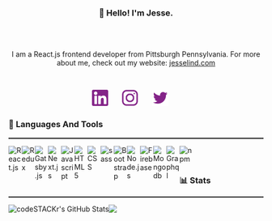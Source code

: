 ### <div align="center" style='padding: 1rem 0'>👋 Hello! I'm Jesse.</div>

<br>

<p align="center">I am a React.js frontend developer from Pittsburgh Pennsylvania. For more about me, check out my website: <a href="https://www.jesselind.com/">jesselind.com</a></p>

<!-- <p align="center">
    <a href='https://reactjs.org/'><img width="30px" height="30px" padding="1rem" alt="Linkedin" src="./linkedin.png"></a>
    <a href='https://reactjs.org/'><img width="30px" height="30px" alt="Instagram" src="./instagram.png"></a>
    <a href='https://reactjs.org/'><img width="30px" height="30px" alt="Twitter" src="./twitter.png"></a>
</p> -->
<br>
<p align="center">
  <a href="https://www.linkedin.com/in/jesseclind/"><img height="32px" alt="Linkedin" title="Linkedin" src="./linkedin.png"/></a>
  &#8287;&#8287;&#8287;&#8287;&#8287;
  <a href="https://www.instagram.com/jclind02/"><img height="32px" alt="Instagram" title="Instagram" src="./instagram.png"/></a>
  &#8287;&#8287;&#8287;&#8287;&#8287;
  <a href="https://twitter.com/jclind02"><img height="32px" alt="Twitter" title="Twitter" src="./twitter.png"/></a>
  &#8287;&#8287;&#8287;&#8287;&#8287;
</p>


### 📘 Languages And Tools

<hr style="height: 2px; padding: 0; margin-top: 0;">

[<img align="left" width="26px" alt="React.js" src="https://cdn.jsdelivr.net/gh/devicons/devicon/icons/react/react-original.svg">](https://reactjs.org/)
[<img align="left" width="26px" alt="Redux" src="https://cdn.jsdelivr.net/gh/devicons/devicon/icons/redux/redux-original.svg">](https://redux.js.org/)
[<img align="left" width="26px" alt="Gatsby.js" src="https://cdn.jsdelivr.net/gh/devicons/devicon/icons/gatsby/gatsby-plain.svg">](https://www.gatsbyjs.com/)
[<img align="left" width="26px" alt="Next.js" src="https://cdn.jsdelivr.net/gh/devicons/devicon/icons/nextjs/nextjs-original.svg">](https://nextjs.org/)
[<img align="left" width="26px" alt="Javascript" src="https://cdn.jsdelivr.net/gh/devicons/devicon/icons/javascript/javascript-original.svg">](https://www.javascript.com/)
[<img align="left" width="26px" alt="HTML5" src="https://cdn.jsdelivr.net/gh/devicons/devicon/icons/html5/html5-original.svg">](https://developer.mozilla.org/en-US/docs/Glossary/HTML5)
[<img align="left" width="26px" alt="CSS" src="https://cdn.jsdelivr.net/gh/devicons/devicon/icons/css3/css3-original.svg">](https://www.w3schools.com/css/)
[<img align="left" width="26px" alt="sass" src="https://cdn.jsdelivr.net/gh/devicons/devicon/icons/sass/sass-original.svg">](https://developer.mozilla.org/en-US/docs/Web/CSS)
[<img align="left" width="26px" alt="Bootstrap" src="https://cdn.jsdelivr.net/gh/devicons/devicon/icons/bootstrap/bootstrap-original.svg">](https://getbootstrap.com/)
[<img align="left" width="26px" alt="Node.js" src="https://cdn.jsdelivr.net/gh/devicons/devicon/icons/nodejs/nodejs-original.svg">](https://nodejs.org/en/)
[<img align="left" width="26px" alt="Firebase" src="https://cdn.jsdelivr.net/gh/devicons/devicon/icons/firebase/firebase-plain.svg">](https://firebase.google.com/)
[<img align="left" width="26px" alt="Mongodb" src="https://cdn.jsdelivr.net/gh/devicons/devicon/icons/mongodb/mongodb-original.svg">](https://www.mongodb.com/)
[<img align="left" width="26px" alt="Graphql" src="https://cdn.jsdelivr.net/gh/devicons/devicon/icons/graphql/graphql-plain.svg">](https://graphql.org/)
[<img align="left" width="26px" alt="npm" src="https://cdn.jsdelivr.net/gh/devicons/devicon/icons/npm/npm-original-wordmark.svg">](https://www.npmjs.com/)


<br>
<br>

### 📊 Stats

<hr style="height: 2px; padding: 0; margin-top: 0;">
<img align="left" alt="codeSTACKr's GitHub Stats" src="https://github-readme-stats.vercel.app/api?username=jclind&show_icons=true&hide_border=false&title_color=842488&icon_color=FFE400&bg_color=09131B&text_color=ffffff&border_color=842488" />
<img src="https://github-readme-stats.vercel.app/api/top-langs/?username=jclind&show_icons=true&hide_border=false&title_color=842488&icon_color=FFE400&bg_color=09131B&text_color=ffffff&border_color=842488" />

